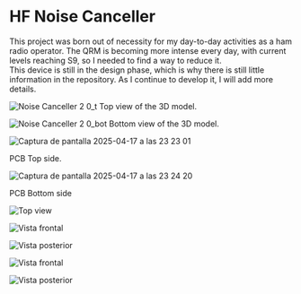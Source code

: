 # HF Noise Canceller

This project was born out of necessity for my day-to-day activities as a ham radio operator. The QRM is becoming more intense every day, with current levels reaching S9, so I needed to find a way to reduce it.  
This device is still in the design phase, which is why there is still little information in the repository. As I continue to develop it, I will add more details.

![Noise Canceller 2 0_t](https://github.com/user-attachments/assets/b486abe7-adf7-47c5-9f1a-07e7165e1199)
Top view of the 3D model.

![Noise Canceller 2 0_bot](https://github.com/user-attachments/assets/756db7bb-3946-4b37-99b8-ee39da5b0230)
Bottom view of the 3D model.

![Captura de pantalla 2025-04-17 a las 23 23 01](https://github.com/user-attachments/assets/1a49ffe5-d395-461c-a5b6-a19b20405de1)

PCB Top side.

![Captura de pantalla 2025-04-17 a las 23 24 20](https://github.com/user-attachments/assets/e434a091-9910-40a2-8e50-645857a5ab62)

PCB Bottom side

![Top view](https://github.com/user-attachments/assets/2d5949b0-e422-4094-8667-19631c2b7dad)

![Vista frontal](https://github.com/user-attachments/assets/c245ac68-4a6e-4d55-a854-13174ce48cfc)

![Vista posterior](https://github.com/user-attachments/assets/3474e85c-5287-4a3d-beca-17526e29907a)

![Vista frontal](https://github.com/user-attachments/assets/ac9e3811-044d-410b-a2b5-e8038f25b7c0)

![Vista posterior](https://github.com/user-attachments/assets/37fa4209-a5c1-46c3-a892-4d118110de2e)

